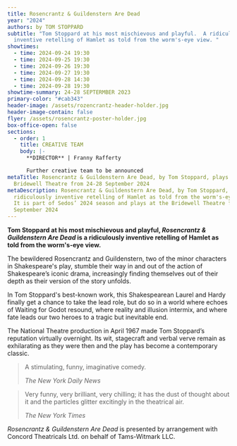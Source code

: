 ```yaml
---
title: Rosencrantz & Guildenstern Are Dead
year: "2024"
authors: by TOM STOPPARD
subtitle: "Tom Stoppard at his most mischievous and playful.  A ridiculously
  inventive retelling of Hamlet as told from the worm's-eye view. "
showtimes:
  - time: 2024-09-24 19:30
  - time: 2024-09-25 19:30
  - time: 2024-09-26 19:30
  - time: 2024-09-27 19:30
  - time: 2024-09-28 14:30
  - time: 2024-09-28 19:30
showtime-summary: 24-28 SEPTERMBER 2023
primary-color: "#cab343"
header-image: /assets/rozencrantz-header-holder.jpg
header-image-contain: false
flyer: /assets/rosencrantz-poster-holder.jpg
box-office-open: false
sections:
  - order: 1
    title: CREATIVE TEAM
    body: |-
      **DIRECTOR** | Franny Rafferty

      Further creative team to be announced
metaTitle: Rosencrantz & Guildenstern Are Dead, by Tom Stoppard, plays at the
  Bridewell Theatre from 24-28 September 2024
metaDescription: Rosencrantz & Guildenstern Are Dead, by Tom Stoppard, is a
  ridiculously inventive retelling of Hamlet as told from the worm's-eye view.
  It is part of Sedos’ 2024 season and plays at the Bridewell Theatre from 24-28
  September 2024
---
```

**Tom Stoppard at his most mischievous and playful, *Rosencrantz & Guildenstern Are Dead* is a ridiculously inventive retelling of Hamlet as told from the worm's-eye view.** 

The bewildered Rosencrantz and Guildenstern, two of the minor characters in Shakespeare's play, stumble their way in and out of the action of Shakespeare’s iconic drama, increasingly finding themselves out of their depth as their version of the story unfolds.

In Tom Stoppard's best-known work, this Shakespearean Laurel and Hardy finally get a chance to take the lead role, but do so in a world where echoes of Waiting for Godot resound, where reality and illusion intermix, and where fate leads our two heroes to a tragic but inevitable end.

The National Theatre production in April 1967 made Tom Stoppard’s reputation virtually overnight. Its wit, stagecraft and verbal verve remain as exhilarating as they were then and the play has become a contemporary classic. 

>A stimulating, funny, imaginative comedy.
><footer><cite>The New York Daily News</cite></footer>

>Very funny, very brilliant, very chilling; it has the dust of thought about it and the particles glitter excitingly in the theatrical air.
><footer><cite>The New York Times</cite></footer>

*Rosencrantz & Guildenstern Are Dead* is presented by arrangement with Concord Theatricals Ltd. on behalf of Tams-Witmark LLC.